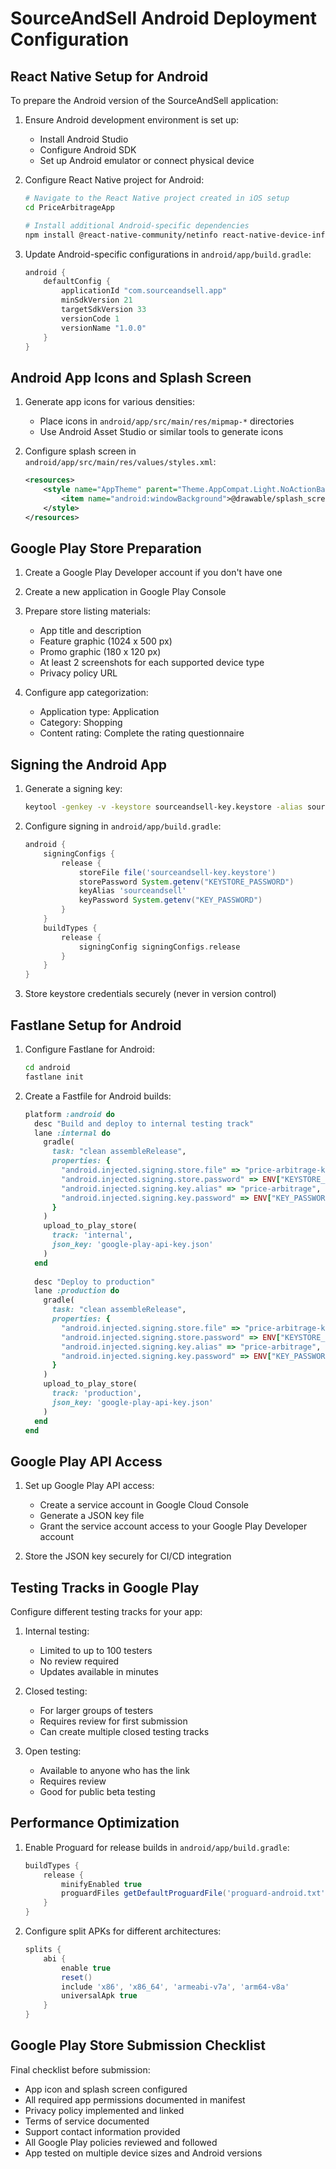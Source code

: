 # SourceAndSell Android Deployment Configuration

## React Native Setup for Android

To prepare the Android version of the SourceAndSell application:

1. Ensure Android development environment is set up:
   - Install Android Studio
   - Configure Android SDK
   - Set up Android emulator or connect physical device

2. Configure React Native project for Android:
   ```bash
   # Navigate to the React Native project created in iOS setup
   cd PriceArbitrageApp
   
   # Install additional Android-specific dependencies
   npm install @react-native-community/netinfo react-native-device-info
   ```

3. Update Android-specific configurations in `android/app/build.gradle`:
   ```gradle
   android {
       defaultConfig {
           applicationId "com.sourceandsell.app"
           minSdkVersion 21
           targetSdkVersion 33
           versionCode 1
           versionName "1.0.0"
       }
   }
   ```

## Android App Icons and Splash Screen

1. Generate app icons for various densities:
   - Place icons in `android/app/src/main/res/mipmap-*` directories
   - Use Android Asset Studio or similar tools to generate icons

2. Configure splash screen in `android/app/src/main/res/values/styles.xml`:
   ```xml
   <resources>
       <style name="AppTheme" parent="Theme.AppCompat.Light.NoActionBar">
           <item name="android:windowBackground">@drawable/splash_screen</item>
       </style>
   </resources>
   ```

## Google Play Store Preparation

1. Create a Google Play Developer account if you don't have one

2. Create a new application in Google Play Console

3. Prepare store listing materials:
   - App title and description
   - Feature graphic (1024 x 500 px)
   - Promo graphic (180 x 120 px)
   - At least 2 screenshots for each supported device type
   - Privacy policy URL

4. Configure app categorization:
   - Application type: Application
   - Category: Shopping
   - Content rating: Complete the rating questionnaire

## Signing the Android App

1. Generate a signing key:
   ```bash
   keytool -genkey -v -keystore sourceandsell-key.keystore -alias sourceandsell -keyalg RSA -keysize 2048 -validity 10000
   ```

2. Configure signing in `android/app/build.gradle`:
   ```gradle
   android {
       signingConfigs {
           release {
               storeFile file('sourceandsell-key.keystore')
               storePassword System.getenv("KEYSTORE_PASSWORD")
               keyAlias 'sourceandsell'
               keyPassword System.getenv("KEY_PASSWORD")
           }
       }
       buildTypes {
           release {
               signingConfig signingConfigs.release
           }
       }
   }
   ```

3. Store keystore credentials securely (never in version control)

## Fastlane Setup for Android

1. Configure Fastlane for Android:
   ```bash
   cd android
   fastlane init
   ```

2. Create a Fastfile for Android builds:
   ```ruby
   platform :android do
     desc "Build and deploy to internal testing track"
     lane :internal do
       gradle(
         task: "clean assembleRelease",
         properties: {
           "android.injected.signing.store.file" => "price-arbitrage-key.keystore",
           "android.injected.signing.store.password" => ENV["KEYSTORE_PASSWORD"],
           "android.injected.signing.key.alias" => "price-arbitrage",
           "android.injected.signing.key.password" => ENV["KEY_PASSWORD"],
         }
       )
       upload_to_play_store(
         track: 'internal',
         json_key: 'google-play-api-key.json'
       )
     end
     
     desc "Deploy to production"
     lane :production do
       gradle(
         task: "clean assembleRelease",
         properties: {
           "android.injected.signing.store.file" => "price-arbitrage-key.keystore",
           "android.injected.signing.store.password" => ENV["KEYSTORE_PASSWORD"],
           "android.injected.signing.key.alias" => "price-arbitrage",
           "android.injected.signing.key.password" => ENV["KEY_PASSWORD"],
         }
       )
       upload_to_play_store(
         track: 'production',
         json_key: 'google-play-api-key.json'
       )
     end
   end
   ```

## Google Play API Access

1. Set up Google Play API access:
   - Create a service account in Google Cloud Console
   - Generate a JSON key file
   - Grant the service account access to your Google Play Developer account

2. Store the JSON key securely for CI/CD integration

## Testing Tracks in Google Play

Configure different testing tracks for your app:

1. Internal testing:
   - Limited to up to 100 testers
   - No review required
   - Updates available in minutes

2. Closed testing:
   - For larger groups of testers
   - Requires review for first submission
   - Can create multiple closed testing tracks

3. Open testing:
   - Available to anyone who has the link
   - Requires review
   - Good for public beta testing

## Performance Optimization

1. Enable Proguard for release builds in `android/app/build.gradle`:
   ```gradle
   buildTypes {
       release {
           minifyEnabled true
           proguardFiles getDefaultProguardFile('proguard-android.txt'), 'proguard-rules.pro'
       }
   }
   ```

2. Configure split APKs for different architectures:
   ```gradle
   splits {
       abi {
           enable true
           reset()
           include 'x86', 'x86_64', 'armeabi-v7a', 'arm64-v8a'
           universalApk true
       }
   }
   ```

## Google Play Store Submission Checklist

Final checklist before submission:

- App icon and splash screen configured
- All required app permissions documented in manifest
- Privacy policy implemented and linked
- Terms of service documented
- Support contact information provided
- All Google Play policies reviewed and followed
- App tested on multiple device sizes and Android versions
